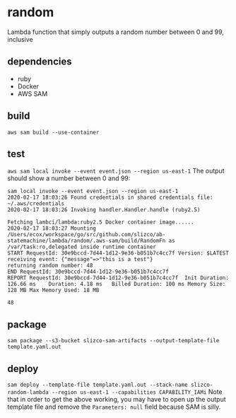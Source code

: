 # random

Lambda function that simply outputs a random number between 0 and 99, inclusive

## dependencies

- ruby
- Docker
- AWS SAM

## build

`aws sam build --use-container`

## test

`aws sam local invoke --event event.json --region us-east-1`
The output should show a number between 0 and 99:
```
sam local invoke --event event.json --region us-east-1
2020-02-17 18:03:26 Found credentials in shared credentials file: ~/.aws/credentials
2020-02-17 18:03:26 Invoking handler.Handler.handle (ruby2.5)

Fetching lambci/lambda:ruby2.5 Docker container image......
2020-02-17 18:03:27 Mounting /Users/ecox/workspace/go/src/github.com/slizco/ab-statemachine/lambda/random/.aws-sam/build/RandomFn as /var/task:ro,delegated inside runtime container
START RequestId: 30e9bccd-7d44-1d12-9e36-b051b7c4cc7f Version: $LATEST
receiving event: {"message"=>"this is a test"}
returning random number: 48
END RequestId: 30e9bccd-7d44-1d12-9e36-b051b7c4cc7f
REPORT RequestId: 30e9bccd-7d44-1d12-9e36-b051b7c4cc7f	Init Duration: 126.66 ms	Duration: 4.18 ms	Billed Duration: 100 ms	Memory Size: 128 MB	Max Memory Used: 18 MB

48
```
## package
`sam package --s3-bucket slizco-sam-artifacts --output-template-file template.yaml.out`

## deploy
`sam deploy --template-file template.yaml.out --stack-name slizco-random-lambda --region us-east-1 --capabilities CAPABILITY_IAMi`
Note that in order to get the above working, you may have to open up the output template file and remove the `Parameters: null` field because SAM is silly.
